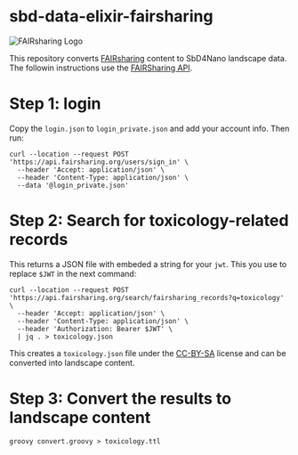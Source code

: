 # sbd-data-elixir-fairsharing

<img src="https://api.fairsharing.org/img/fairsharing-attribution.svg" alt="FAIRsharing Logo">

This repository converts [FAIRsharing](https://fairsharing.org/) content
to SbD4Nano landscape data. The followin instructions use the
[FAIRSharing API](https://fairsharing.org/API_doc).

# Step 1: login

Copy the `login.json` to `login_private.json` and add your account info. Then run:

```shell
curl --location --request POST 'https://api.fairsharing.org/users/sign_in' \
  --header 'Accept: application/json' \
  --header 'Content-Type: application/json' \
  --data '@login_private.json'
```

# Step 2: Search for toxicology-related records

This returns a JSON file with embeded a string for your `jwt`. This you use to replace `$JWT` in the
next command:

```shell
curl --location --request POST 'https://api.fairsharing.org/search/fairsharing_records?q=toxicology' \
  --header 'Accept: application/json' \
  --header 'Content-Type: application/json' \
  --header 'Authorization: Bearer $JWT' \
  | jq . > toxicology.json
```

This creates a `toxicology.json` file under the [CC-BY-SA](https://fairsharing.org/licence)
license and can be converted into landscape content.

# Step 3: Convert the results to landscape content

```shell
groovy convert.groovy > toxicology.ttl
```
